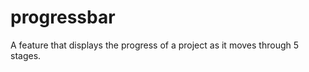 progressbar
===========

A feature that displays the progress of a project as it moves through 5 stages. 
